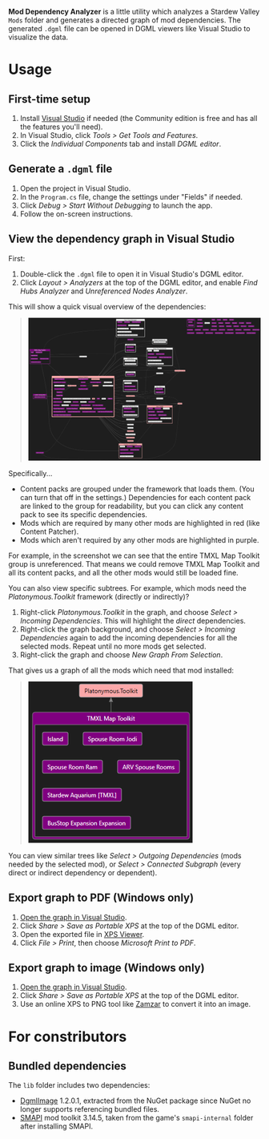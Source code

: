 ﻿**Mod Dependency Analyzer** is a little utility which analyzes a Stardew Valley `Mods` folder and
generates a directed graph of mod dependencies. The generated `.dgml` file can be opened in DGML
viewers like Visual Studio to visualize the data.

# Usage
## First-time setup
1. Install [Visual Studio](https://visualstudio.microsoft.com/) if needed (the Community edition is
   free and has all the features you'll need).
1. In Visual Studio, click _Tools > Get Tools and Features_.
2. Click the _Individual Components_ tab and install _DGML editor_.

## Generate a `.dgml` file
1. Open the project in Visual Studio.
2. In the `Program.cs` file, change the settings under "Fields" if needed.
3. Click _Debug > Start Without Debugging_ to launch the app.
4. Follow the on-screen instructions.

## View the dependency graph in Visual Studio
First:
1. Double-click the `.dgml` file to open it in Visual Studio's DGML editor.
2. Click _Layout > Analyzers_ at the top of the DGML editor, and enable _Find Hubs Analyzer_ and
   _Unreferenced Nodes Analyzer_.

This will show a quick visual overview of the dependencies:
> ![](docs/screenshots/dgml-viewer-overview.png)

Specifically...
* Content packs are grouped under the framework that loads them. (You can turn that off in the
  settings.) Dependencies for each content pack are linked to the group for readability, but you
  can click any content pack to see its specific dependencies.
* Mods which are required by many other mods are highlighted in red (like Content Patcher).
* Mods which aren't required by any other mods are highlighted in purple.

For example, in the screenshot we can see that the entire TMXL Map Toolkit group is unreferenced.
That means we could remove TMXL Map Toolkit and all its content packs, and all the other mods would
still be loaded fine.

You can also view specific subtrees. For example, which mods need the _Platonymous.Toolkit_
framework (directly or indirectly)?
1. Right-click _Platonymous.Toolkit_ in the graph, and choose _Select > Incoming Dependencies_.
   This will highlight the _direct_ dependencies.
2. Right-click the graph background, and choose _Select > Incoming Dependencies_ again to add the
   incoming dependencies for all the selected mods. Repeat until no more mods get selected.
3. Right-click the graph and choose _New Graph From Selection_.

That gives us a graph of all the mods which need that mod installed:
> ![](docs/screenshots/dgml-viewer-subtree.png)

You can view similar trees like _Select > Outgoing Dependencies_ (mods needed by the selected mod),
or _Select > Connected Subgraph_ (every direct or indirect dependency or dependent).

## Export graph to PDF (Windows only)
1. [Open the graph in Visual Studio](#view-the-dependency-graph-in-visual-studio).
2. Click _Share > Save as Portable XPS_ at the top of the DGML editor.
3. Open the exported file in [XPS Viewer](https://allthings.how/how-to-install-xps-viewer-on-windows-11/).
4. Click _File > Print_, then choose _Microsoft Print to PDF_.

## Export graph to image (Windows only)
1. [Open the graph in Visual Studio](#view-the-dependency-graph-in-visual-studio).
2. Click _Share > Save as Portable XPS_ at the top of the DGML editor.
3. Use an online XPS to PNG tool like [Zamzar](https://www.zamzar.com/convert/xps-to-png/) to
   convert it into an image.

# For constributors
## Bundled dependencies
The `lib` folder includes two dependencies:

* [DgmlImage](https://www.nuget.org/packages/DgmlImage) 1.2.0.1, extracted from the NuGet package
  since NuGet no longer supports referencing bundled files.
* [SMAPI](https://smapi.io/) mod toolkit 3.14.5, taken from the game's `smapi-internal` folder
  after installing SMAPI.
